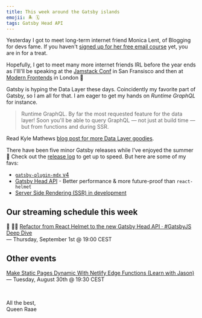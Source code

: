 ```yaml
---
title: This week around the Gatsby islands
emojii: 🏝 🗓
tags: Gatsby Head API
---
```


Yesterday I got to meet long-term internet friend Monica Lent, of Blogging for devs fame. If you haven't [signed up for her free email course](https://bloggingfordevs.com/) yet, you are in for a treat.

Hopefully, I get to meet many more internet friends IRL before the year ends as I'llI'll be speaking at the [Jamstack Conf](https://jamstack.org/conf/) in San Fransisco and then at [Modern Frontends](https://www.modernfrontends.live/) in London 🎉

Gatsby is hyping the Data Layer these days. Coincidently my favorite part of Gatsby, so I am all for that. I am eager to get my hands on _Runtime GraphQL_ for instance.

> Runtime GraphQL. By far the most requested feature for the data layer! Soon you'll be able to query GraphQL — not just at build time — but from functions and during SSR.

Read Kyle Mathews [blog post for more Data Layer goodies](https://www.gatsbyjs.com/blog/scaling-rsg-builds-with-gatsbys-data-layer/).

There have been five minor Gatsby releases while I've enjoyed the summer 🤯 Check out the [release log](https://github.com/gatsbyjs/gatsby/releases) to get up to speed. But here are some of my favs:

- [`gatsby-plugin-mdx` v4](https://www.gatsbyjs.com/docs/reference/release-notes/v4.21/#gatsby-plugin-mdx-v4)
- [Gatsby Head API](https://www.gatsbyjs.com/docs/reference/release-notes/v4.19/#gatsby-head-api) - Better performance & more future-proof than `react-helmet`
- [Server Side Rendering (SSR) in development](https://www.gatsbyjs.com/docs/reference/release-notes/v4.18/#server-side-rendering-ssr-in-development)

## Our streaming schedule this week

🔴 🏴‍☠️ [Refactor from React Helmet to the new Gatsby Head API · #GatsbyJS Deep Dive](https://youtu.be/Zyeuj7I7A50)  
— Thursday, September 1st @ 19:00 CEST

## Other events

[Make Static Pages Dynamic With Netlify Edge Functions (Learn with Jason)](https://www.learnwithjason.dev/make-static-pages-dynamic-with-netlify-edge-functions)  
— Tuesday, August 30th @ 19:30 CEST

&nbsp;

All the best,  
Queen Raae
